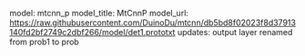 model: mtcnn_p
model_title: MtCnnP
model_url: https://raw.githubusercontent.com/DuinoDu/mtcnn/db5bd8f02023f8d37913140fd2bf2749c2dbf266/model/det1.prototxt
updates: output layer renamed from prob1 to prob
